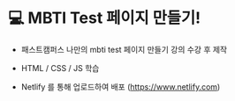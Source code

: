 # 💻 MBTI Test 페이지 만들기!

 - 패스트캠퍼스 나만의 mbti test 페이지 만들기 강의 수강 후 제작
 
 - HTML / CSS / JS 학습
 - Netlify 를 통해 업로드하여 배포 (https://www.netlify.com)
